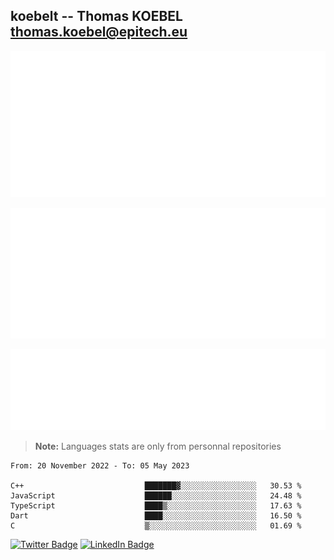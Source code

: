 ## koebelt -- Thomas KOEBEL <thomas.koebel@epitech.eu>

<!-- On github since 2018-->


![Metrics](/metrics.classic.svg)



<!--![Metrics](/metrics.plugin.introduction.repository.svg)-->
![Metrics](/metrics.plugin.isocalendar.svg)



![Metrics](/metrics.plugin.languages.svg)

> **Note:** Languages stats are only from personnal repositories

<!--START_SECTION:waka-->

```text
From: 20 November 2022 - To: 05 May 2023

C++                           ███████▓░░░░░░░░░░░░░░░░░   30.53 %
JavaScript                    ██████░░░░░░░░░░░░░░░░░░░   24.48 %
TypeScript                    ████▒░░░░░░░░░░░░░░░░░░░░   17.63 %
Dart                          ████░░░░░░░░░░░░░░░░░░░░░   16.50 %
C                             ▒░░░░░░░░░░░░░░░░░░░░░░░░   01.69 %
```

<!--END_SECTION:waka-->

[![Twitter Badge](https://img.shields.io/badge/Twitter-Profile-informational?style=flat&logo=twitter&logoColor=white&color=1CA2F1)](https://twitter.com/jesuis_roux)
[![LinkedIn Badge](https://img.shields.io/badge/LinkedIn-Profile-informational?style=flat&logo=linkedin&logoColor=white&color=0D76A8)](https://www.linkedin.com/in/koebelt/)
